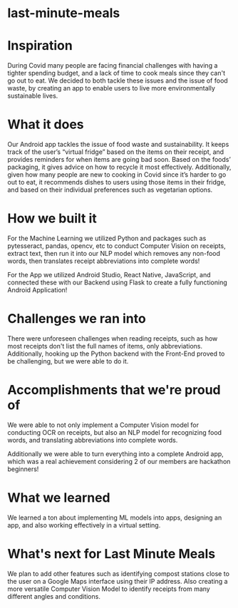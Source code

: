 # last-minute-meals

# Inspiration
During Covid many people are facing financial challenges with having a tighter spending budget, and a lack of time to cook meals since they can't go out to eat. We decided to both tackle these issues and the issue of food waste, by creating an app to enable users to live more environmentally sustainable lives.

# What it does
Our Android app tackles the issue of food waste and sustainability. It keeps track of the user’s “virtual fridge” based on the items on their receipt, and provides reminders for when items are going bad soon. Based on the foods’ packaging, it gives advice on how to recycle it most effectively. Additionally, given how many people are new to cooking in Covid since it’s harder to go out to eat, it recommends dishes to users using those items in their fridge, and based on their individual preferences such as vegetarian options.

# How we built it
For the Machine Learning we utilized Python and packages such as pytesseract, pandas, opencv, etc to conduct Computer Vision on receipts, extract text, then run it into our NLP model which removes any non-food words, then translates receipt abbreviations into complete words!

For the App we utilized Android Studio, React Native, JavaScript, and connected these with our Backend using Flask to create a fully functioning Android Application!

# Challenges we ran into
There were unforeseen challenges when reading receipts, such as how most receipts don't list the full names of items, only abbreviations. Additionally, hooking up the Python backend with the Front-End proved to be challenging, but we were able to do it.

# Accomplishments that we're proud of
We were able to not only implement a Computer Vision model for conducting OCR on receipts, but also an NLP model for recognizing food words, and translating abbreviations into complete words.

Additionally we were able to turn everything into a complete Android app, which was a real achievement considering 2 of our members are hackathon beginners!

# What we learned
We learned a ton about implementing ML models into apps, designing an app, and also working effectively in a virtual setting.

# What's next for Last Minute Meals
We plan to add other features such as identifying compost stations close to the user on a Google Maps interface using their IP address. Also creating a more versatile Computer Vision Model to identify receipts from many different angles and conditions.
